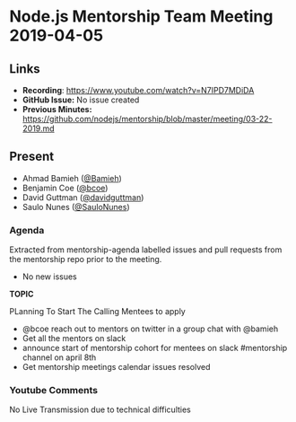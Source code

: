 # Node.js Mentorship Team Meeting 2019-04-05

## Links

* **Recording**: https://www.youtube.com/watch?v=N7IPD7MDiDA
* **GitHub Issue:** No issue created
* **Previous Minutes:** https://github.com/nodejs/mentorship/blob/master/meeting/03-22-2019.md

## Present

- Ahmad Bamieh ([@Bamieh](https://github.com/bamieh))
- Benjamin Coe ([@bcoe](https://github.com/bcoe))
- David Guttman ([@davidguttman](https://github.com/davidguttman))
- Saulo Nunes ([@SauloNunes](https://github.com/SauloNunes))


### Agenda

Extracted from mentorship-agenda labelled issues and pull requests from the mentorship repo prior to the meeting.

- No new issues

**TOPIC**

PLanning To Start The Calling Mentees to apply

- @bcoe reach out to mentors on twitter in a group chat with @bamieh
- Get all the mentors on slack
- announce start of mentorship cohort for mentees on slack #mentorship channel on april 8th
- Get mentorship meetings calendar issues resolved

### Youtube Comments

No Live Transmission due to technical difficulties
